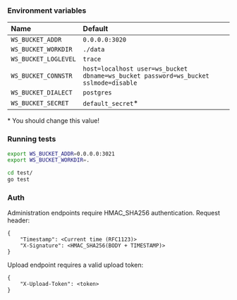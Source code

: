 ### Environment variables

| Name | Default |
|:---|:---| 
| `WS_BUCKET_ADDR` | `0.0.0.0:3020` |
| `WS_BUCKET_WORKDIR` | `./data` |
| `WS_BUCKET_LOGLEVEL` | `trace` |
| `WS_BUCKET_CONNSTR` | `host=localhost user=ws_bucket dbname=ws_bucket password=ws_bucket sslmode=disable` |
| `WS_BUCKET_DIALECT` | `postgres` |
| `WS_BUCKET_SECRET` | `default_secret`* |

\* You should change this value!

### Running tests
```bash
export WS_BUCKET_ADDR=0.0.0.0:3021
export WS_BUCKET_WORKDIR=.

cd test/
go test
```

### Auth
Administration endpoints require HMAC_SHA256 authentication.
Request header:
```
{
    "Timestamp": <Current time (RFC1123)>
    "X-Signature": <HMAC_SHA256(BODY + TIMESTAMP)>
}
```

Upload endpoint requires a valid upload token:
```
{
    "X-Upload-Token": <token>
}
```
